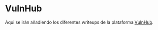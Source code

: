 # VulnHub

Aqui se irán añadiendo los diferentes writeups de la plataforma [VulnHub](https://www.vulnhub.com/).

